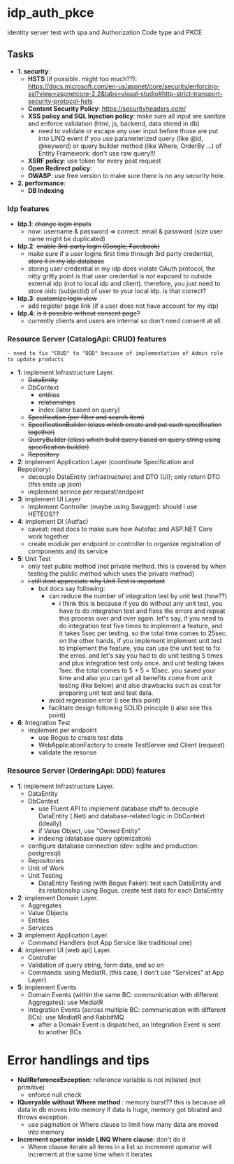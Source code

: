 # idp_auth_pkce
identity server test with spa and Authorization Code type and PKCE

## Tasks
  * **1. security**: 
    - **HSTS** (if possible. might too much??): https://docs.microsoft.com/en-us/aspnet/core/security/enforcing-ssl?view=aspnetcore-2.2&tabs=visual-studio#http-strict-transport-security-protocol-hsts 
    - **Content Security Policy**: https://securityheaders.com/
    - **XSS policy and SQL Injection policy**: make sure all input are sanitize and enforce validation (html, js, backend, data stored in db)
      - need to validate or escape any user input before those are put into LINQ event if you use parameterized query (like @id, @keyword) or query builder method (like Where, OrderBy ...) of Entity Framework: don't use raw query!!!
    - **XSRF policy**: use token for every post request
    - **Open Redirect policy**: 
    - **OWASP**: use free version to make sure there is no any security hole.
  * **2. performance**:
    - **DB Indexing**

### Idp features
  * **Idp.1**: ~~change login inputs~~<br>
    - now: username & password => correct: email & password (size user name might be duplicated)<br>
  * **Idp.2**: ~~enable 3rd-party login (Google, Facebook)~~<br>
    - make sure if a user logins first time through 3rd party credential, ~~store it in my idp database~~<br>
    - storing user credential in my idp does violate OAuth protocol, the nitty gritty point is that user credential is not exposed to outside external idp (not to local idp and client). therefore, you just need to store oidc (subjectid) of user to your local idp. is that correct?
  * **Idp.3**: ~~customize login view~~<br>
    - add register page link (if a user does not have account for my idp)<br>
  * **Idp.4**: ~~is it possible without consent page?~~<br>
    - currently clients and users are internal so don't need consent at all.
### Resource Server (CatalogApi: CRUD) features
    - need to fix "CRUD" to "DDD" because of implementation of Admin role to update products
  * **1**: implement Infrastructure Layer.
    - ~~DataEntity~~
    - DbContext
      - ~~entities~~
      - ~~relationships~~
      - index (later based on query)
    - ~~Specification (per filter and search item)~~
    - ~~SpecificationBuilder (class which create and put each specification together)~~
    - ~~QueryBuilder (class which build query based on query string using specification builder)~~
    - ~~Repository~~
  * **2**: implement Application Layer (coordinate Specification and Repository)
    - decouple DataEntity (infrastructure) and DTO (UI); only return DTO (this ends up json)
    - implement service per request/endpoint
  * **3**: implement UI Layer 
    - implement Controller (maybe using Swagger): should i use HETEOS??
  * **4**: implement DI (Autfac)
    - caveat: read docs to make sure how Autofac and ASP.NET Core work together
    - create module per endpoint or controller to organize registration of components and its service
  * **5**: Unit Test
    - only test public method (not private method. this is covered by when testing the public method which uses the private method)
    - ~~i still dont appreciate why Unit Test is important~~
      - but docs say following:
        - can reduce the number of integration test by unit test (how??)
          - i think this is because if you do without any unit test, you have to do integration test and fixes the errors and repeat this process over and over again. let's say, if you need to do integration test five times to implement a feature, and it takes 5sec per testing. so the total time comes to 25sec. on the other hands, if you implement implement unit test to implement the feature, you can use the unit test to fix the erros. and let's say you had to do unit testing 5 times and plus integration test only once. and unit testing takes 1sec. the total comes to 5 + 5 = 10sec. you saved your time and also you can get all benefits come from unit testing (like below) and also drawbacks such as cost for preparing unit test and test data. 
        - avoid regression error (i see this point)
        - facilitate design following SOLID principle (i also see this point)
  * **6**: Integration Test
    - implement per endpoint
      - use Bogus to create test data
      - WebApplicationFactory to create TestServer and Client (request)
      - validate the resonse 
      
### Resource Server (OrderingApi: DDD) features
  * **1**: implement Infrastructure Layer.
    - DataEntity
    - DbContext
      - use Fluent API to implement database stuff to decouple DataEntity (.Net) and database-related logic in DbContext (ideally)
      - if Value Object, use "Owned Entity"
      - indexing (database query optimization)
    - configure database connection (dev: sqlite and production: postgresql)
    - Repositories
    - Unit of Work
    - Unit Testing
      - DataEntity Testing (with Bogus Faker): test each DataEntity and its relationship using Bogus. create test data for each DataEntity
  * **2**: implement Domain Layer.
    - Aggregates
    - Value Objects
    - Entities
    - Services
  * **3**: implement Application Layer.
    - Command Handlers (not App Service like traditional one)
  * **4**: implement UI (web api) Layer.
    - Controller
    - Validation of query string, form data, and so on
    - Commands: using MediatR. (this case, I don't use "Services" at App Layer)
  * **5**: implement Events.
    - Domain Events (within the same BC: communication with different Aggregates): use MediatR 
    - Integration Events (across multiple BC: communication with different BCs): use MediatR and RabbitMQ
      - after a Domain Event is dispatched, an Integration Event is sent to another BCs
      
# Error handlings and tips
  * **NullReferenceException**: reference variable is not initiated (not primitive)
      - enforce null check
  * **IQueryable without Where method** : memory burst?? this is because all data in db moves into memory if data is huge, memory got bloated and throws exception.
      - use pagination or Where clause to limit how many data are moved into memory
  * **Increment operator inside LINQ Where clause**: don't do it
      - Where clause iterate all items in a list so increment operator will increment at the same time when it iterates
